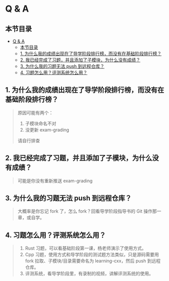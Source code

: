 # Q & A

## 本节目录

- [Q \& A](#q--a)
  - [本节目录](#本节目录)
  - [1. 为什么我的成绩出现在了导学阶段排行榜，而没有在基础阶段排行榜？](#1-为什么我的成绩出现在了导学阶段排行榜而没有在基础阶段排行榜)
  - [2. 我已经完成了习题，并且添加了子模块，为什么没有成绩？](#2-我已经完成了习题并且添加了子模块为什么没有成绩)
  - [3. 为什么我的习题无法 push 到远程仓库？](#3-为什么我的习题无法-push-到远程仓库)
  - [4. 习题怎么用？评测系统怎么用？](#4-习题怎么用评测系统怎么用)

## 1. 为什么我的成绩出现在了导学阶段排行榜，而没有在基础阶段排行榜？

> 原因可能有两个：
>
> 1. 子模块命名不对
> 2. 没更新 exam-grading
>
> 请自行排查

## 2. 我已经完成了习题，并且添加了子模块，为什么没有成绩？

> 可能是你没有重新推送 exam-grading

## 3. 为什么我的习题无法 push 到远程仓库？

> 大概率是你忘记 fork 了，怎么 fork？回看导学阶段指导书的 Git 操作那一章，或自学。

## 4. 习题怎么用？评测系统怎么用？

> 1. Rust 习题，可以看基础阶段第一课，杨老师演示了使用方式。
> 2. Cpp 习题，使用方式和导学阶段的测试题方法类似，只是源码需要用 fork 拉取、子模块/目录需要命名为 learning-cxx，然后 push 到远程仓库。
> 3. 评测系统，看导学阶段里，有录制的视频，讲解评测系统的使用。
